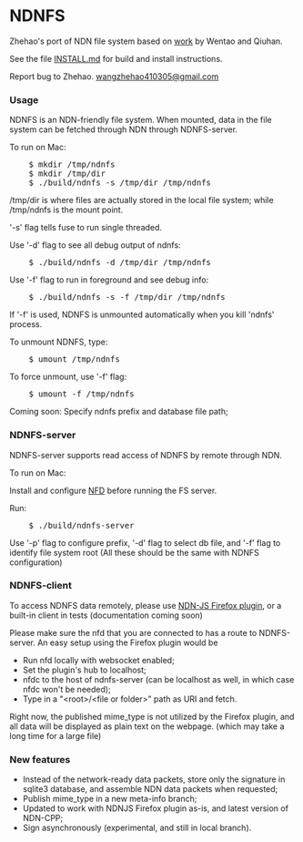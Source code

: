 # NDNFS

Zhehao's port of NDN file system based on [work](https://github.com/wentaoshang/NDNFS) by Wentao and Qiuhan.

See the file [INSTALL.md](https://github.com/zhehaowang/ndnfs-port/blob/master/INSTALL.md) for build and install instructions.

Report bug to Zhehao. wangzhehao410305@gmail.com

### Usage

NDNFS is an NDN-friendly file system. When mounted, data in the file system can be fetched through NDN through NDNFS-server.

To run on Mac:
<pre>
    $ mkdir /tmp/ndnfs
    $ mkdir /tmp/dir
    $ ./build/ndnfs -s /tmp/dir /tmp/ndnfs
</pre>
/tmp/dir is where files are actually stored in the local file system; while /tmp/ndnfs is the mount point.

'-s' flag tells fuse to run single threaded.

Use '-d' flag to see all debug output of ndnfs:
<pre>
    $ ./build/ndnfs -d /tmp/dir /tmp/ndnfs
</pre>
Use '-f' flag to run in foreground and see debug info:
<pre>
    $ ./build/ndnfs -s -f /tmp/dir /tmp/ndnfs
</pre>
If '-f' is used, NDNFS is unmounted automatically when you kill 'ndnfs' process.

To unmount NDNFS, type:
<pre>
    $ umount /tmp/ndnfs
</pre>
To force unmount, use '-f' flag:
<pre>
    $ umount -f /tmp/ndnfs
</pre>

Coming soon: Specify ndnfs prefix and database file path;

### NDNFS-server

NDNFS-server supports read access of NDNFS by remote through NDN.

To run on Mac:

Install and configure [NFD](https://github.com/named-data/NFD) before running the FS server.

Run:
<pre>
    $ ./build/ndnfs-server
</pre>
Use '-p' flag to configure prefix, '-d' flag to select db file, and '-f' flag to identify file system root
(All these should be the same with NDNFS configuration)

### NDNFS-client

To access NDNFS data remotely, please use [NDN-JS Firefox plugin](https://github.com/named-data/ndn-js), or a built-in client in tests (documentation coming soon)

Please make sure the nfd that you are connected to has a route to NDNFS-server. An easy setup using the Firefox plugin would be
* Run nfd locally with websocket enabled;
* Set the plugin's hub to localhost;
* nfdc to the host of ndnfs-server (can be localhost as well, in which case nfdc won't be needed);
* Type in a "\<root\>/\<file or folder\>" path as URI and fetch.

Right now, the published mime_type is not utilized by the Firefox plugin, and all data will be displayed as plain text on the webpage. (which may take a long time for a large file)

### New features
* Instead of the network-ready data packets, store only the signature in sqlite3 database, and assemble NDN data packets when requested;
* Publish mime_type in a new meta-info branch;
* Updated to work with NDNJS Firefox plugin as-is, and latest version of NDN-CPP;
* Sign asynchronously (experimental, and still in local branch).

